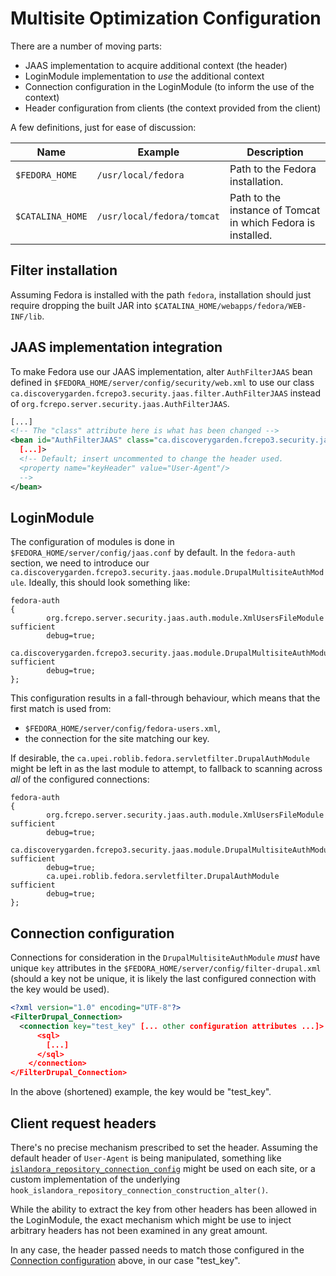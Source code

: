 # Multisite Optimization Configuration

There are a number of moving parts:

* JAAS implementation to acquire additional context (the header)
* LoginModule implementation to _use_ the additional context
* Connection configuration in the LoginModule (to inform the use of the context)
* Header configuration from clients (the context provided from the client)

A few definitions, just for ease of discussion:

| Name | Example | Description |
| ---- | ------- | ----------- |
| `$FEDORA_HOME` | `/usr/local/fedora` | Path to the Fedora installation. |
| `$CATALINA_HOME` | `/usr/local/fedora/tomcat` | Path to the instance of Tomcat in which Fedora is installed. |

## Filter installation

Assuming Fedora is installed with the path `fedora`, installation should just require dropping the built JAR into `$CATALINA_HOME/webapps/fedora/WEB-INF/lib`.

## JAAS implementation integration

To make Fedora use our JAAS implementation, alter `AuthFilterJAAS` bean defined in `$FEDORA_HOME/server/config/security/web.xml` to use our class `ca.discoverygarden.fcrepo3.security.jaas.filter.AuthFilterJAAS` instead of `org.fcrepo.server.security.jaas.AuthFilterJAAS`.

```xml
[...]
<!-- The "class" attribute here is what has been changed -->
<bean id="AuthFilterJAAS" class="ca.discoverygarden.fcrepo3.security.jaas.filter.AuthFilterJAAS"
  [...]>
  <!-- Default; insert uncommented to change the header used.
  <property name="keyHeader" value="User-Agent"/>
  -->
</bean>
```

## LoginModule

The configuration of modules is done in `$FEDORA_HOME/server/config/jaas.conf` by default. In the `fedora-auth` section, we need to introduce our `ca.discoverygarden.fcrepo3.security.jaas.module.DrupalMultisiteAuthModule`. Ideally, this should look something like:

```
fedora-auth
{
        org.fcrepo.server.security.jaas.auth.module.XmlUsersFileModule sufficient
        debug=true;
        ca.discoverygarden.fcrepo3.security.jaas.module.DrupalMultisiteAuthModule sufficient
        debug=true;
};
```

This configuration results in a fall-through behaviour, which means that the first match is used from:

* `$FEDORA_HOME/server/config/fedora-users.xml`,
* the connection for the site matching our key.

If desirable, the `ca.upei.roblib.fedora.servletfilter.DrupalAuthModule` might be left in as the last module to attempt, to fallback to scanning across _all_ of the configured connections:

```
fedora-auth
{
        org.fcrepo.server.security.jaas.auth.module.XmlUsersFileModule sufficient
        debug=true;
        ca.discoverygarden.fcrepo3.security.jaas.module.DrupalMultisiteAuthModule sufficient
        debug=true;
        ca.upei.roblib.fedora.servletfilter.DrupalAuthModule sufficient
        debug=true;
};
```

## Connection configuration

Connections for consideration in the `DrupalMultisiteAuthModule` _must_ have unique `key` attributes in the `$FEDORA_HOME/server/config/filter-drupal.xml` (should a key not be unique, it is likely the last configured connection with the key would be used).

```xml
<?xml version="1.0" encoding="UTF-8"?>
<FilterDrupal_Connection>
  <connection key="test_key" [... other configuration attributes ...]>
      <sql>
        [...]
      </sql>
    </connection>
</FilterDrupal_Connection>
```

In the above (shortened) example, the key would be "test_key".

## Client request headers

There's no precise mechanism prescribed to set the header. Assuming the default header of `User-Agent` is being manipulated, something like [`islandora_repository_connection_config`](https://github.com/discoverygarden/islandora_repository_connection_config) might be used on each site, or a custom implementation of the underlying `hook_islandora_repository_connection_construction_alter()`.

While the ability to extract the key from other headers has been allowed in the LoginModule, the exact mechanism which might be use to inject arbitrary headers has not been examined in any great amount.

In any case, the header passed needs to match those configured in the [Connection configuration](#connection-configuration) above, in our case "test_key".
